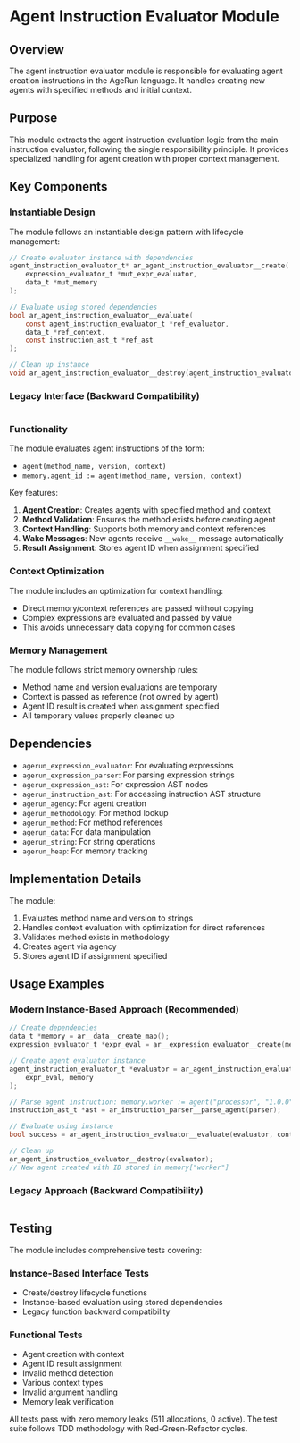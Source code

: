 # Agent Instruction Evaluator Module

## Overview

The agent instruction evaluator module is responsible for evaluating agent creation instructions in the AgeRun language. It handles creating new agents with specified methods and initial context.

## Purpose

This module extracts the agent instruction evaluation logic from the main instruction evaluator, following the single responsibility principle. It provides specialized handling for agent creation with proper context management.

## Key Components

### Instantiable Design

The module follows an instantiable design pattern with lifecycle management:

```c
// Create evaluator instance with dependencies
agent_instruction_evaluator_t* ar_agent_instruction_evaluator__create(
    expression_evaluator_t *mut_expr_evaluator,
    data_t *mut_memory
);

// Evaluate using stored dependencies
bool ar_agent_instruction_evaluator__evaluate(
    const agent_instruction_evaluator_t *ref_evaluator,
    data_t *ref_context,
    const instruction_ast_t *ref_ast
);

// Clean up instance
void ar_agent_instruction_evaluator__destroy(agent_instruction_evaluator_t *own_evaluator);
```

### Legacy Interface (Backward Compatibility)

```c
```

### Functionality

The module evaluates agent instructions of the form:
- `agent(method_name, version, context)`
- `memory.agent_id := agent(method_name, version, context)`

Key features:
1. **Agent Creation**: Creates agents with specified method and context
2. **Method Validation**: Ensures the method exists before creating agent
3. **Context Handling**: Supports both memory and context references
4. **Wake Messages**: New agents receive `__wake__` message automatically
5. **Result Assignment**: Stores agent ID when assignment specified

### Context Optimization

The module includes an optimization for context handling:
- Direct memory/context references are passed without copying
- Complex expressions are evaluated and passed by value
- This avoids unnecessary data copying for common cases

### Memory Management

The module follows strict memory ownership rules:
- Method name and version evaluations are temporary
- Context is passed as reference (not owned by agent)
- Agent ID result is created when assignment specified
- All temporary values properly cleaned up

## Dependencies

- `agerun_expression_evaluator`: For evaluating expressions
- `agerun_expression_parser`: For parsing expression strings
- `agerun_expression_ast`: For expression AST nodes
- `agerun_instruction_ast`: For accessing instruction AST structure
- `agerun_agency`: For agent creation
- `agerun_methodology`: For method lookup
- `agerun_method`: For method references
- `agerun_data`: For data manipulation
- `agerun_string`: For string operations
- `agerun_heap`: For memory tracking

## Implementation Details

The module:
1. Evaluates method name and version to strings
2. Handles context evaluation with optimization for direct references
3. Validates method exists in methodology
4. Creates agent via agency
5. Stores agent ID if assignment specified

## Usage Examples

### Modern Instance-Based Approach (Recommended)

```c
// Create dependencies
data_t *memory = ar__data__create_map();
expression_evaluator_t *expr_eval = ar__expression_evaluator__create(memory, NULL);

// Create agent evaluator instance
agent_instruction_evaluator_t *evaluator = ar_agent_instruction_evaluator__create(
    expr_eval, memory
);

// Parse agent instruction: memory.worker := agent("processor", "1.0.0", context)
instruction_ast_t *ast = ar_instruction_parser__parse_agent(parser);

// Evaluate using instance
bool success = ar_agent_instruction_evaluator__evaluate(evaluator, context, ast);

// Clean up
ar_agent_instruction_evaluator__destroy(evaluator);
// New agent created with ID stored in memory["worker"]
```

### Legacy Approach (Backward Compatibility)

```c
```

## Testing

The module includes comprehensive tests covering:

### Instance-Based Interface Tests
- Create/destroy lifecycle functions
- Instance-based evaluation using stored dependencies
- Legacy function backward compatibility

### Functional Tests  
- Agent creation with context
- Agent ID result assignment
- Invalid method detection
- Various context types
- Invalid argument handling
- Memory leak verification

All tests pass with zero memory leaks (511 allocations, 0 active). The test suite follows TDD methodology with Red-Green-Refactor cycles.